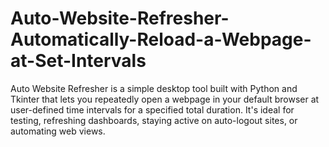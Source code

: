 # Auto-Website-Refresher-Automatically-Reload-a-Webpage-at-Set-Intervals
Auto Website Refresher is a simple desktop tool built with Python and Tkinter that lets you repeatedly open a webpage in your default browser at user-defined time intervals for a specified total duration. It's ideal for testing, refreshing dashboards, staying active on auto-logout sites, or automating web views.
